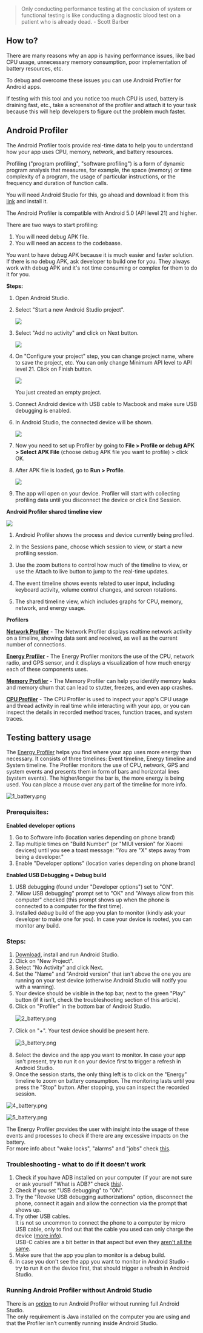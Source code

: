 > Only conducting performance testing at the conclusion of system or functional testing is like conducting a diagnostic blood test on a patient who is already dead. - Scott Barber

## How to?

There are many reasons why an app is having performance issues, like bad CPU usage, unnecessary memory consumption, poor implementation of battery resources, etc. 

To debug and overcome these issues you can use Android Profiler for Android apps.

If testing with this tool and you notice too much CPU is used, battery is draining fast, etc., take a screenshot of the profiler and attach it to your task because this will help developers to figure out the problem much faster.

## Android Profiler

The Android Profiler tools provide real-time data to help you to understand how your app uses CPU, memory, network, and battery resources.

Profiling ("program profiling", "software profiling") is a form of dynamic program analysis that measures, for example, the space (memory) or time complexity of a program, the usage of particular instructions, or the frequency and duration of function calls.

You will need Android Studio for this, go ahead and download it from this [link](https://developer.android.com/studio) and install it.

The Android Profiler is compatible with Android 5.0 (API level 21) and higher.

There are two ways to start profiling:

1. You will need debug APK file.
2. You will need an access to the codebaase.

You want to have debug APK because it is much easier and faster solution. If there is no debug APK, ask developer to build one for you. They always work with debug APK and it's not time consuming or complex for them to do it for you.

**Steps:**

1. Open Android Studio.

2. Select "Start a new Android Studio project".
	
	![](/img/Android_Studio-start_new_project.png)

3. Select "Add no activity" and click on Next button.

	![](/img/Android_Studio-add_no_activity.png)

4. On "Configure your project" step, you can change project name, where to save the project, etc. You can only change Minimum API level to API level 21. Click on Finish button.

	![](/img/Android_Studio-configure_your_project.png)
	
	You just created an empty project.
	
5. Connect Android device with USB cable to Macbook and make sure USB debugging is enabled.

6. In Android Studio, the connected device will be shown.

	![](/img/Android_Studio-connected_device.png)

7. Now you need to set up Profiler by going to **File > Profile or debug APK > Select APK File** (choose debug APK file you want to profile) > click OK.

8. After APK file is loaded, go to **Run > Profile**.

	![](/img/Android_Studio-Run_and_Profile.png)

9. The app will open on your device. Profiler will start with collecting profiling data until you disconnect the device or click End Session.

**Android Profiler shared timeline view**

![](/img/Android_studio-Profiler.png)

1. Android Profiler shows the process and device currently being profiled.

2. In the Sessions pane, choose which session to view, or start a new profiling session.

3. Use the zoom buttons to control how much of the timeline to view, or use the Attach to live button to jump to the real-time updates.

4. The event timeline shows events related to user input, including keyboard activity, volume control changes, and screen rotations.

5. The shared timeline view, which includes graphs for CPU, memory, network, and energy usage.

**Profilers**

[**Network Profiler**](https://developer.android.com/studio/profile/network-profiler) - The Network Profiler displays realtime network activity on a timeline, showing data sent and received, as well as the current number of connections.

[**Energy Profiler**](https://developer.android.com/studio/profile/energy-profiler) - The Energy Profiler monitors the use of the CPU, network radio, and GPS sensor, and it displays a visualization of how much energy each of these components uses.

[**Memory Profiler**](https://developer.android.com/studio/profile/memory-profiler) -  The Memory Profiler can help you identify memory leaks and memory churn that can lead to stutter, freezes, and even app crashes.

[**CPU Profiler**](https://developer.android.com/studio/profile/cpu-profiler) - The CPU Profiler is used to inspect your app's CPU usage and thread activity in real time while interacting with your app, or you can inspect the details in recorded method traces, function traces, and system traces.

## Testing battery usage

The [Energy Profiler](https://developer.android.com/studio/profile/energy-profiler) helps you find where your app uses more energy than necessary. It consists of three timelines: Event timeline, Energy timeline and System timeline. The Profiler monitors the use of CPU, network, GPS and system events and presents them in form of bars and horizontal lines (system events). The higher/longer the bar is, the more energy is being used. You can place a mouse over any part of the timeline for more info.

 ![1_battery.png](/img/1_battery.png)

### Prerequisites:

**Enabled developer options**

1. Go to Software info (location varies depending on phone brand) 
2. Tap multiple times on "Build Number" (or "MIUI version" for Xiaomi devices) until you see a toast message: "You are "X" steps away from being a developer."  
3. Enable "Developer options" (location varies depending on phone brand)

**Enabled USB Debugging + Debug build**

1. USB debugging (found under "Developer options") set to "ON".
2. "Allow USB debugging" prompt set to "OK" and "Always allow from this computer" checked (this prompt shows up when the phone is connected to a computer for the first time).
3. Installed _debug_ build of the app you plan to monitor (kindly ask your developer to make one for you). In case your device is rooted, you can monitor any build.	

### Steps:

1. [Download](https://developer.android.com/studio), install and run Android Studio.
2. Click on "New Project".
3. Select "No Activity" and click Next.
4. Set the "Name" and "Android version" that isn't above the one you are running on your test device (otherwise Android Studio will notify you with a warning).
5. Your device should be visible in the top bar, next to the green "Play" button (if it isn’t, check the troubleshooting section of this article).
6. Click on "Profiler" in the bottom bar of Android Studio.  
 <span style="display:block; margin-top:15px; margin-bottom:15px; margin-left:auto; margin-right:auto; width:100%;">![2_battery.png](/img/2_battery.png)</span>  
7. Click on "+". Your test device should be present here.  
 <span style="display:block; margin-top:15px; margin-bottom:15px; margin-left:auto; margin-right:auto; width:100%;">![3_battery.png](/img/3_battery.png)</span>   
8. Select the device and the app you want to monitor.
In case your app isn't present, try to run it on your device first to trigger a refresh in Android Studio.
9. Once the session starts, the only thing left is to click on the "Energy" timeline to zoom on battery consumption. The monitoring lasts until you press the "Stop" button. After stopping, you can inspect the recorded session.

 ![4_battery.png](/img/4_battery.png)

 ![5_battery.png](/img/5_battery.png)
  

The Energy Profiler provides the user with insight into the usage of these events and processes to check if there are any excessive impacts on the battery.  
For more info about "wake locks", "alarms" and "jobs" check [this](https://developer.android.com/studio/profile/energy-profiler#inspect_system_events_wake_locks_jobs_and_alarms).

 
### Troubleshooting - what to do if it doesn't work 

1. Check if you have ADB installed on your computer (if your are not sure or ask yourself "What is ADB?" check [this](https://infinum.com/handbook/books/qa/tools/using-adb)).
2. Check if you set "USB debugging" to "ON".  
3. Try the "Revoke USB debugging authorizations" option, disconnect the phone, connect it again and allow the connection via the prompt that shows up.
4. Try other USB cables.  
It is not so uncommon to connect the phone to a computer by micro USB cable, only to find out that the cable you used can only charge the device ([more info](https://www.dignited.com/50330/usb-data-cable-vs-usb-charging-cable/)).  
USB-C cables are a bit better in that aspect but even they [aren't all the same](https://cdn-learn.adafruit.com/assets/assets/000/085/324/medium800/components_adafruit_USB_C_graphic_outlines.png?1575491911). 
5. Make sure that the app you plan to monitor is a debug build.
6. In case you don't see the app you want to monitor in Android Studio - try to run it on the device first, that should trigger a refresh in Android Studio. 

### Running Android Profiler without Android Studio

There is an [option](https://developer.android.com/studio/profile/android-profiler#standalone-profilers) to run Android Profiler without running full Android Studio.  
The only requirement is Java installed on the computer you are using and that the Profiler isn’t currently running inside Android Studio.
